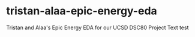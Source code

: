 # tristan-alaa-epic-energy-eda
Tristan and Alaa's Epic Energy EDA for our UCSD DSC80 Project
Text test